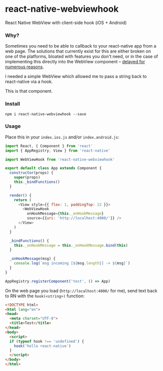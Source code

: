 # react-native-webviewhook

React Native WebView with client-side hook (iOS + Android)

### Why?

Sometimes you need to be able to callback to your react-native app from a web page. The solutions that currently exist for this are either broken on one of the platforms, bloated with features you don't need, or in the case of implementing this directly into the WebView component – [delayed for numerous reasons](https://github.com/facebook/react-native/pull/9762).

I needed a simple WebView which allowed me to pass a string back to react-native via a hook.

This is that component.

### Install

`npm i react-native-webviewhook --save`

### Usage

Place this in your `index.ios.js` and/or `index.android.js`:

```js
import React, { Component } from 'react'
import { AppRegistry, View } from 'react-native'

import WebViewHook from 'react-native-webviewhook'

export default class App extends Component {
  constructor(props) {
    super(props)
    this._bindFunctions()
  }

  render() {
    return (
      <View style={{ flex: 1, paddingTop: 22 }}>
        <WebViewHook
          onHookMessage={this._onHookMessage}
          source={{uri: 'http://localhost:4000/'}} />
      </View>
    )
  }

  _bindFunctions() {
    this._onHookMessage = this._onHookMessage.bind(this)
  }

  _onHookMessage(msg) {
    console.log(`msg incoming [${msg.length}] -> ${msg}`)
  }
}

AppRegistry.registerComponent('test', () => App)
```

On the web page you load (`http://localhost:4000/` for me), send text back to RN with the `hook(<string>)` function:

```html
<!DOCTYPE html>
<html lang="en">
<head>
  <meta charset="UTF-8">
  <title>Test</title>
</head>
<body>
  <script>
  if (typeof hook !== 'undefined') {
    hook('hello react-native')
  }
  </script>
</body>
</html>
```
